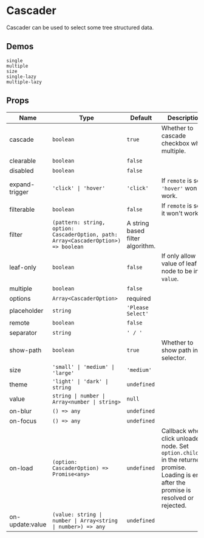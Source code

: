 # Cascader
Cascader can be used to select some tree structured data.

## Demos
```demo
single
multiple
size
single-lazy
multiple-lazy
```

## Props
|Name|Type|Default|Description|
|-|-|-|-|
|cascade|`boolean`|`true`|Whether to cascade checkbox when multiple.|
|clearable|`boolean`|`false`||
|disabled|`boolean`|`false`||
|expand-trigger|`'click' \| 'hover'`|`'click'`|If `remote` is set, `'hover'` won't work.|
|filterable|`boolean`|`false`|If `remote` is set, it won't work.|
|filter|`(pattern: string, option: CascaderOption, path: Array<CascaderOption>) => boolean`|A string based filter algorithm.||
|leaf-only|`boolean`|`false`|If only allow value of leaf node to be in `value`.|
|multiple|`boolean`|`false`||
|options|`Array<CascaderOption>`|required||
|placeholder|`string`|`'Please Select'`||
|remote|`boolean`|`false`||
|separator|`string`|`' / '`||
|show-path|`boolean`|`true`|Whether to show path in selector.|
|size|`'small' \| 'medium' \| 'large'`|`'medium'`||
|theme|`'light' \| 'dark' \| string`|`undefined`||
|value|`string \| number \| Array<number \| string>`|`null`||
|on-blur|`() => any`|`undefined`||
|on-focus|`() => any`|`undefined`|
|on-load|`(option: CascaderOption) => Promise<any>`|`undefined`|Callback when click unloaded node. Set `option.children` in the returned promise. Loading is end after the promise is resolved or rejected.|
|on-update:value|`(value: string \| number \| Array<string \| number>) => any`|`undefined`||
